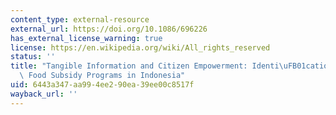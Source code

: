 ```yaml
---
content_type: external-resource
external_url: https://doi.org/10.1086/696226
has_external_license_warning: true
license: https://en.wikipedia.org/wiki/All_rights_reserved
status: ''
title: "Tangible Information and Citizen Empowerment: Identi\uFB01cation Cards and\
  \ Food Subsidy Programs in Indonesia"
uid: 6443a347-aa99-4ee2-90ea-39ee00c8517f
wayback_url: ''
---
```

